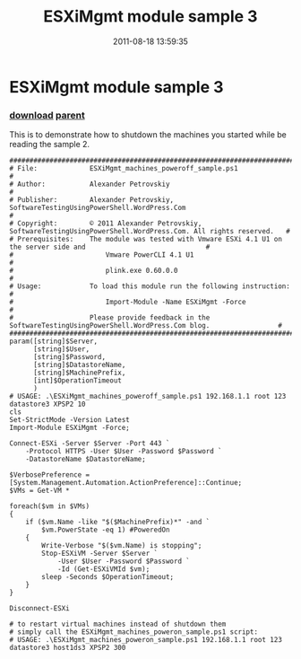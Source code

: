 ﻿---
pid:            2918
parent:         2910
children:       
poster:         APetrovskiy
title:          ESXiMgmt module sample 3
date:           2011-08-18 13:59:35
description:    This is to demonstrate how to shutdown the machines you started while be reading the sample 2.
format:         posh
---

# ESXiMgmt module sample 3

### [download](2918.ps1) [parent](2910.md) 

This is to demonstrate how to shutdown the machines you started while be reading the sample 2.

```posh
#######################################################################################################################
# File:             ESXiMgmt_machines_poweroff_sample.ps1                                                             #
# Author:           Alexander Petrovskiy                                                                              #
# Publisher:        Alexander Petrovskiy, SoftwareTestingUsingPowerShell.WordPress.Com                                #
# Copyright:        © 2011 Alexander Petrovskiy, SoftwareTestingUsingPowerShell.WordPress.Com. All rights reserved.   #
# Prerequisites:    The module was tested with Vmware ESXi 4.1 U1 on the server side and                              #
#                       Vmware PowerCLI 4.1 U1                                                                        #
#                       plink.exe 0.60.0.0                                                                            #
# Usage:            To load this module run the following instruction:                                                #
#                       Import-Module -Name ESXiMgmt -Force                                                           #
#                   Please provide feedback in the SoftwareTestingUsingPowerShell.WordPress.Com blog.                 #
#######################################################################################################################
param([string]$Server,
	  [string]$User,
	  [string]$Password,
	  [string]$DatastoreName,
	  [string]$MachinePrefix,
	  [int]$OperationTimeout
	  )
# USAGE: .\ESXiMgmt_machines_poweroff_sample.ps1 192.168.1.1 root 123 datastore3 XPSP2 10
cls
Set-StrictMode -Version Latest
Import-Module ESXiMgmt -Force;

Connect-ESXi -Server $Server -Port 443 `
	-Protocol HTTPS -User $User -Password $Password `
	-DatastoreName $DatastoreName;

$VerbosePreference = [System.Management.Automation.ActionPreference]::Continue;
$VMs = Get-VM *

foreach($vm in $VMs)
{
	if ($vm.Name -like "$($MachinePrefix)*" -and `
		$vm.PowerState -eq 1) #PoweredOn
	{
		Write-Verbose "$($vm.Name) is stopping";
		Stop-ESXiVM -Server $Server `
			-User $User -Password $Password `
			-Id (Get-ESXiVMId $vm);
		sleep -Seconds $OperationTimeout;
	}
}
		
Disconnect-ESXi

# to restart virtual machines instead of shutdown them
# simply call the ESXiMgmt_machines_poweron_sample.ps1 script:
# USAGE: .\ESXiMgmt_machines_poweron_sample.ps1 192.168.1.1 root 123 datastore3 host1ds3 XPSP2 300
```
